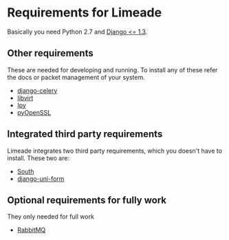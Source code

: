 Requirements for Limeade
========================

Basically you need Python 2.7 and 
[Django <= 1.3](http://www.djangoproject.com/ "Django").

Other requirements
------------------

These are needed for developing and running. To install any of these refer the 
docs or packet management of your system.

* [django-celery](http://ask.github.com/django-celery/ "django-celery")
* [libvirt](http://libvirt.org/ "libvirt")
* [Ipy](https://github.com/haypo/python-ipy "Ipy")
* [pyOpenSSL](http://packages.python.org/pyOpenSSL/ "pyOpenSSL")

Integrated third party requirements
-----------------------------------

Limeade integrates two third party requirements, which you doesn't have to 
install. These two are:

* [South](http://south.aeracode.org/ "South")
* [django-uni-form](http://django-uni-form.rtfd.org/ "django-uni-form")

Optional requirements for fully work
------------------------------------

They only needed for full work

* [RabbitMQ](http://www.rabbitmq.com/ "RabbitMQ")
